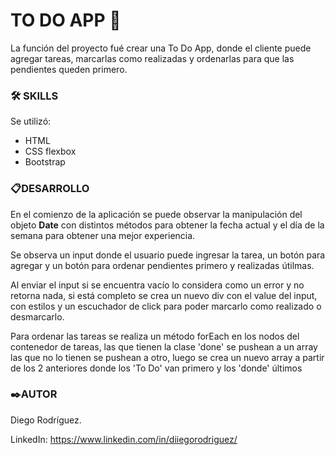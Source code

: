 
# TO DO APP 📝

La función del proyecto fué crear una To Do App, donde el cliente puede agregar tareas, marcarlas como realizadas y ordenarlas para que las pendientes queden primero.

### 🛠 SKILLS
Se utilizó:
 - HTML
 - CSS flexbox
 - Bootstrap

### 📋DESARROLLO

En el comienzo de la aplicación se puede observar la manipulación del objeto **Date** con distintos métodos para obtener la fecha actual y el día de la semana para obtener una mejor experiencia.

Se observa un input donde el usuario puede ingresar la tarea, un botón para agregar y un botón para ordenar pendientes primero y realizadas útilmas.

Al enviar el input si se encuentra vacío lo considera como un error y no retorna nada, si está completo se crea un nuevo div con el value del input, con estilos y un escuchador de click para poder marcarlo como realizado o desmarcarlo.

Para ordenar las tareas se realiza un método forEach en los nodos del contenedor de tareas, las que tienen la clase 'done' se pushean a un array  las que no lo tienen se pushean a otro, luego se crea un nuevo array a partir de los 2 anteriores donde los 'To Do' van primero y los 'donde' últimos

### ✒️AUTOR
Diego Rodríguez.

LinkedIn: https://www.linkedin.com/in/diiegorodriguez/